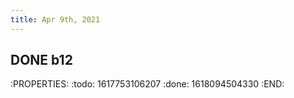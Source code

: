 ```yaml
---
title: Apr 9th, 2021
---
```


## DONE b12
:PROPERTIES:
:todo: 1617753106207
:done: 1618094504330
:END:
